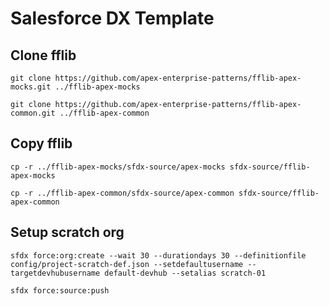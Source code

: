 # Salesforce DX Template

## Clone fflib

```
git clone https://github.com/apex-enterprise-patterns/fflib-apex-mocks.git ../fflib-apex-mocks
```

```
git clone https://github.com/apex-enterprise-patterns/fflib-apex-common.git ../fflib-apex-common
```

## Copy fflib

```
cp -r ../fflib-apex-mocks/sfdx-source/apex-mocks sfdx-source/fflib-apex-mocks
```

```
cp -r ../fflib-apex-common/sfdx-source/apex-common sfdx-source/fflib-apex-common
```

## Setup scratch org

```
sfdx force:org:create --wait 30 --durationdays 30 --definitionfile config/project-scratch-def.json --setdefaultusername --targetdevhubusername default-devhub --setalias scratch-01
```

```
sfdx force:source:push
```
